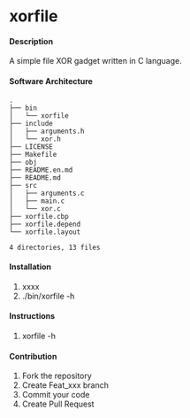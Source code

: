 # xorfile

#### Description
A simple file XOR gadget written in C language.

#### Software Architecture
```shell
.
├── bin
│   └── xorfile
├── include
│   ├── arguments.h
│   └── xor.h
├── LICENSE
├── Makefile
├── obj
├── README.en.md
├── README.md
├── src
│   ├── arguments.c
│   ├── main.c
│   └── xor.c
├── xorfile.cbp
├── xorfile.depend
└── xorfile.layout

4 directories, 13 files
```



#### Installation

1.  xxxx
2.  ./bin/xorfile -h

#### Instructions

1.  xorfile -h

#### Contribution

1.  Fork the repository
2.  Create Feat_xxx branch
3.  Commit your code
4.  Create Pull Request
